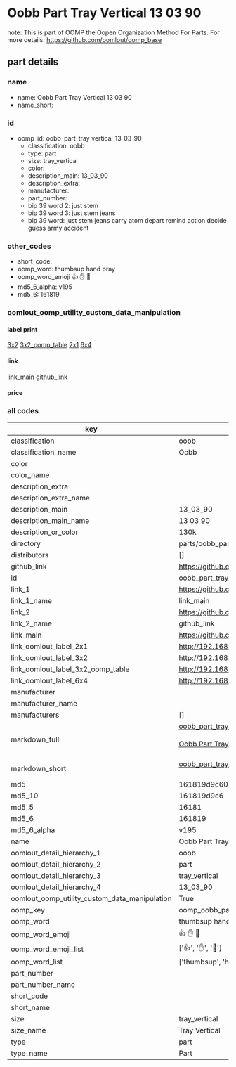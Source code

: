 # Oobb Part Tray Vertical 13 03 90  

note: This is part of OOMP the Oopen Organization Method For Parts. For more details: https://github.com/oomlout/oomp_base

##  part details





### name
* name: Oobb Part Tray Vertical 13 03 90
* name_short: 
### id
* oomp_id: oobb_part_tray_vertical_13_03_90
  * classification: oobb
  * type: part
  * size: tray_vertical
  * color: 
  * description_main: 13_03_90
  * description_extra: 
  * manufacturer: 
  * part_number: 
  * bip 39 word 2: just stem
  * bip 39 word 3: just stem jeans
  * bip 39 word: just stem jeans carry atom depart remind action decide guess army accident

### other_codes
* short_code: 
* oomp_word: thumbsup hand pray
* oomp_word_emoji :thumbsup: :hand: :pray:
* md5_6_alpha: v195
* md5_6: 161819






### oomlout_oomp_utility_custom_data_manipulation
#### label print
[3x2](http://192.168.1.245:1112/?label=oomp%20v195)
[3x2_oomp_table](http://192.168.1.107:1112/?label=oomp%20v195)
[2x1](http://192.168.1.242:1112/?label=oomp%20v195)
[6x4](http://192.168.1.55:1112/?label=oomp%20v195)    

#### link

[link_main](https://github.com/oomlout/oomlout_oomp_current_version_messy/tree/main/parts/oobb_part_tray_vertical_13_03_90) [github_link](https://github.com/oomlout/oomlout_oomp_part_src/tree/main/parts/oobb_part_tray_vertical_13_03_90)                             

#### price







### all codes 
| key | value |  
| --- | --- |  
| classification | oobb |  
| classification_name | Oobb |  
| color |  |  
| color_name |  |  
| description_extra |  |  
| description_extra_name |  |  
| description_main | 13_03_90 |  
| description_main_name | 13 03 90 |  
| description_or_color | 130k |  
| directory | parts/oobb_part_tray_vertical_13_03_90 |  
| distributors | [] |  
| github_link | https://github.com/oomlout/oomlout_oomp_part_src/tree/main/parts/oobb_part_tray_vertical_13_03_90 |  
| id | oobb_part_tray_vertical_13_03_90 |  
| link_1 | https://github.com/oomlout/oomlout_oomp_current_version_messy/tree/main/parts/oobb_part_tray_vertical_13_03_90 |  
| link_1_name | link_main |  
| link_2 | https://github.com/oomlout/oomlout_oomp_part_src/tree/main/parts/oobb_part_tray_vertical_13_03_90 |  
| link_2_name | github_link |  
| link_main | https://github.com/oomlout/oomlout_oomp_current_version_messy/tree/main/parts/oobb_part_tray_vertical_13_03_90 |  
| link_oomlout_label_2x1 | http://192.168.1.242:1112/?label=oomp%20v195 |  
| link_oomlout_label_3x2 | http://192.168.1.245:1112/?label=oomp%20v195 |  
| link_oomlout_label_3x2_oomp_table | http://192.168.1.107:1112/?label=oomp%20v195 |  
| link_oomlout_label_6x4 | http://192.168.1.55:1112/?label=oomp%20v195 |  
| manufacturer |  |  
| manufacturer_name |  |  
| manufacturers | [] |  
| markdown_full | [oobb_part_tray_vertical_13_03_90](https://github.com/oomlout/oomlout_oomp_current_version_messy/tree/main/parts/oobb_part_tray_vertical_13_03_90)<br>[](https://github.com/oomlout/oomlout_oomp_current_version_messy/tree/main/parts/oobb_part_tray_vertical_13_03_90)<br>[Oobb Part Tray Vertical 13 03 90](https://github.com/oomlout/oomlout_oomp_current_version_messy/tree/main/parts/oobb_part_tray_vertical_13_03_90)<br><br> |  
| markdown_short | [oobb_part_tray_vertical_13_03_90](https://github.com/oomlout/oomlout_oomp_current_version_messy/tree/main/parts/oobb_part_tray_vertical_13_03_90)<br><br> |  
| md5 | 161819d9c60296b8eb07222eef7553cb |  
| md5_10 | 161819d9c6 |  
| md5_5 | 16181 |  
| md5_6 | 161819 |  
| md5_6_alpha | v195 |  
| name | Oobb Part Tray Vertical 13 03 90 |  
| oomlout_detail_hierarchy_1 | oobb |  
| oomlout_detail_hierarchy_2 | part |  
| oomlout_detail_hierarchy_3 | tray_vertical |  
| oomlout_detail_hierarchy_4 | 13_03_90 |  
| oomlout_oomp_utility_custom_data_manipulation | True |  
| oomp_key | oomp_oobb_part_tray_vertical_13_03_90 |  
| oomp_word | thumbsup hand pray |  
| oomp_word_emoji | :thumbsup: :hand: :pray: |  
| oomp_word_emoji_list | [':thumbsup:', ':hand:', ':pray:'] |  
| oomp_word_list | ['thumbsup', 'hand', 'pray'] |  
| part_number |  |  
| part_number_name |  |  
| short_code |  |  
| short_name |  |  
| size | tray_vertical |  
| size_name | Tray Vertical |  
| type | part |  
| type_name | Part |  
